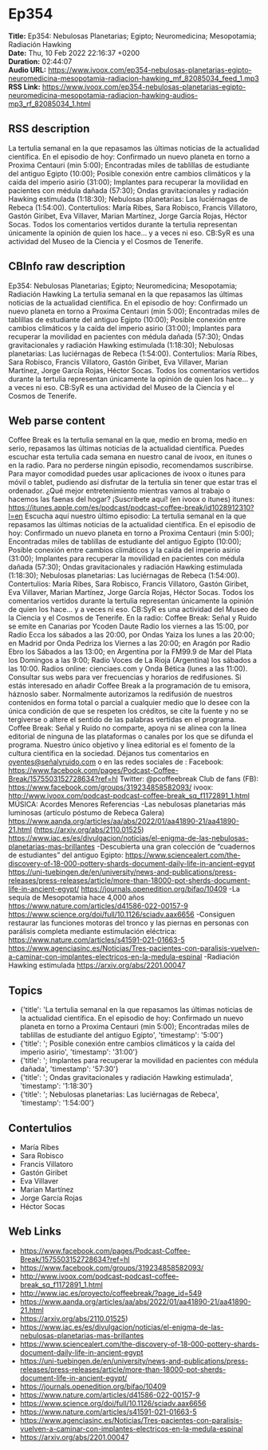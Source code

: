 # Ep354  
**Title:** Ep354: Nebulosas Planetarias; Egipto; Neuromedicina; Mesopotamia; Radiación Hawking  
**Date:** Thu, 10 Feb 2022 22:16:37 +0200  
**Duration:** 02:44:07  
**Audio URL:** https://www.ivoox.com/ep354-nebulosas-planetarias-egipto-neuromedicina-mesopotamia-radiacion-hawking_mf_82085034_feed_1.mp3  
**RSS Link:** https://www.ivoox.com/ep354-nebulosas-planetarias-egipto-neuromedicina-mesopotamia-radiacion-hawking-audios-mp3_rf_82085034_1.html  

## RSS description
La tertulia semanal en la que repasamos las últimas noticias de la actualidad científica. En el episodio de hoy: Confirmado un nuevo planeta en torno a Proxima Centauri (min 5:00); Encontradas miles de tablillas de estudiante del antiguo Egipto (10:00); Posible conexión entre cambios climáticos y la caída del imperio asirio (31:00); Implantes para recuperar la movilidad en pacientes con médula dañada (57:30); Ondas gravitacionales y radiación Hawking estimulada (1:18:30); Nebulosas planetarias: Las luciérnagas de Rebeca (1:54:00). Contertulios: María Ribes, Sara Robisco, Francis Villatoro, Gastón Giribet, Eva Villaver, Marian Martínez, Jorge García Rojas, Héctor Socas. Todos los comentarios vertidos durante la tertulia representan únicamente la opinión de quien los hace... y a veces ni eso. CB:SyR es una actividad del Museo de la Ciencia y el Cosmos de Tenerife.

## CBInfo raw description
Ep354: Nebulosas Planetarias; Egipto; Neuromedicina; Mesopotamia; Radiación Hawking
La tertulia semanal en la que repasamos las últimas noticias de la actualidad científica. En el episodio de hoy: Confirmado un nuevo planeta en torno a Proxima Centauri (min 5:00); Encontradas miles de tablillas de estudiante del antiguo Egipto (10:00); Posible conexión entre cambios climáticos y la caída del imperio asirio (31:00); Implantes para recuperar la movilidad en pacientes con médula dañada (57:30); Ondas gravitacionales y radiación Hawking estimulada (1:18:30); Nebulosas planetarias: Las luciérnagas de Rebeca (1:54:00). Contertulios: María Ribes, Sara Robisco, Francis Villatoro, Gastón Giribet, Eva Villaver, Marian Martínez, Jorge García Rojas, Héctor Socas. Todos los comentarios vertidos durante la tertulia representan únicamente la opinión de quien los hace... y a veces ni eso. CB:SyR es una actividad del Museo de la Ciencia y el Cosmos de Tenerife.






## Web parse content
Coffee Break es la tertulia semanal en la que, medio en broma, medio en serio, repasamos las últimas noticias de la actualidad científica. Puedes escuchar esta tertulia cada semana en nuestro canal de ivoox, en itunes o en la radio. Para no perderse ningún episodio, recomendamos suscribirse. Para mayor comodidad puedes usar aplicaciones de ivoox o itunes para móvil o tablet, pudiendo así disfrutar de la tertulia sin tener que estar tras el ordenador. ¿Qué mejor entretenimiento mientras vamos al trabajo o hacemos las faenas del hogar? ¡Suscríbete aquí! (en ivoox o itunes) itunes: https://itunes.apple.com/es/podcast/podcast-coffee-break/id1028912310?l=en Escucha aquí nuestro último episodio: La tertulia semanal en la que repasamos las últimas noticias de la actualidad científica. En el episodio de hoy: Confirmado un nuevo planeta en torno a Proxima Centauri (min 5:00); Encontradas miles de tablillas de estudiante del antiguo Egipto (10:00); Posible conexión entre cambios climáticos y la caída del imperio asirio (31:00); Implantes para recuperar la movilidad en pacientes con médula dañada (57:30); Ondas gravitacionales y radiación Hawking estimulada (1:18:30); Nebulosas planetarias: Las luciérnagas de Rebeca (1:54:00). Contertulios: María Ribes, Sara Robisco, Francis Villatoro, Gastón Giribet, Eva Villaver, Marian Martínez, Jorge García Rojas, Héctor Socas. Todos los comentarios vertidos durante la tertulia representan únicamente la opinión de quien los hace… y a veces ni eso. CB:SyR es una actividad del Museo de la Ciencia y el Cosmos de Tenerife. En la radio: Coffee Break: Señal y Ruido se emite en Canarias por Ycoden Daute Radio los viernes a las 15:00, por Radio Ecca los sábados a las 20:00, por Ondas Yaiza los lunes a las 20:00; en Madrid por Onda Pedriza los Viernes a las 20:00; en Aragón por Radio Ebro los Sábados a las 13:00; en Argentina por la FM99.9 de Mar del Plata los Domingos a las 9:00; Radio Voces de La Rioja (Argentina) los sábados a las 10:00. Radios online: cienciaes.com y Onda Bética (lunes a las 11:00). Consultar sus webs para ver frecuencias y horarios de redifusiones. Si estás interesado en añadir Coffee Break a la programación de tu emisora, háznoslo saber. Normalmente autorizamos la redifusión de nuestros contenidos en forma total o parcial a cualquier medio que lo desee con la única condición de que se respeten los créditos, se cite la fuente y no se tergiverse o altere el sentido de las palabras vertidas en el programa. Coffee Break: Señal y Ruido no comparte, apoya ni se alinea con la línea editorial de ninguna de las plataformas o canales por los que se difunda el programa. Nuestro único objetivo y línea editorial es el fomento de la cultura científica en la sociedad. Déjanos tus comentarios en oyentes@señalyruido.com o en las redes sociales de : Facebook: https://www.facebook.com/pages/Podcast-Coffee-Break/1575503152728634?ref=hl Twitter: @pcoffeebreak Club de fans (FB): https://www.facebook.com/groups/319234858582093/ ivoox: http://www.ivoox.com/podcast-podcast-coffee-break_sq_f1172891_1.html MÚSICA: Acordes Menores Referencias -Las nebulosas planetarias más luminosas (artículo póstumo de Rebeca Galera) https://www.aanda.org/articles/aa/abs/2022/01/aa41890-21/aa41890-21.html (https://arxiv.org/abs/2110.01525) https://www.iac.es/es/divulgacion/noticias/el-enigma-de-las-nebulosas-planetarias-mas-brillantes -Descubierta una gran colección de “cuadernos de estudiantes” del antiguo Egipto: https://www.sciencealert.com/the-discovery-of-18-000-pottery-shards-document-daily-life-in-ancient-egypt https://uni-tuebingen.de/en/university/news-and-publications/press-releases/press-releases/article/more-than-18000-pot-sherds-document-life-in-ancient-egypt/ https://journals.openedition.org/bifao/10409 -La sequía de Mesopotamia hace 4,000 años https://www.nature.com/articles/d41586-022-00157-9 https://www.science.org/doi/full/10.1126/sciadv.aax6656 -Consiguen restaurar las funciones motoras del tronco y las piernas en personas con parálisis completa mediante estimulación eléctrica: https://www.nature.com/articles/s41591-021-01663-5 https://www.agenciasinc.es/Noticias/Tres-pacientes-con-paralisis-vuelven-a-caminar-con-implantes-electricos-en-la-medula-espinal -Radiación Hawking estimulada https://arxiv.org/abs/2201.00047

## Topics
- {'title': 'La tertulia semanal en la que repasamos las últimas noticias de la actualidad científica. En el episodio de hoy: Confirmado un nuevo planeta en torno a Proxima Centauri (min 5:00); Encontradas miles de tablillas de estudiante del antiguo Egipto', 'timestamp': '5:00'}
- {'title': '; Posible conexión entre cambios climáticos y la caída del imperio asirio', 'timestamp': '31:00'}
- {'title': '; Implantes para recuperar la movilidad en pacientes con médula dañada', 'timestamp': '57:30'}
- {'title': '; Ondas gravitacionales y radiación Hawking estimulada', 'timestamp': '1:18:30'}
- {'title': '; Nebulosas planetarias: Las luciérnagas de Rebeca', 'timestamp': '1:54:00'}
## Contertulios
- María Ribes
- Sara Robisco
- Francis Villatoro
- Gastón Giribet
- Eva Villaver
- Marian Martínez
- Jorge García Rojas
- Héctor Socas
## Web Links
- https://www.facebook.com/pages/Podcast-Coffee-Break/1575503152728634?ref=hl
- https://www.facebook.com/groups/319234858582093/
- http://www.ivoox.com/podcast-podcast-coffee-break_sq_f1172891_1.html
- http://www.iac.es/proyecto/coffeebreak/?page_id=549
- https://www.aanda.org/articles/aa/abs/2022/01/aa41890-21/aa41890-21.html
- https://arxiv.org/abs/2110.01525)
- https://www.iac.es/es/divulgacion/noticias/el-enigma-de-las-nebulosas-planetarias-mas-brillantes
- https://www.sciencealert.com/the-discovery-of-18-000-pottery-shards-document-daily-life-in-ancient-egypt
- https://uni-tuebingen.de/en/university/news-and-publications/press-releases/press-releases/article/more-than-18000-pot-sherds-document-life-in-ancient-egypt/
- https://journals.openedition.org/bifao/10409
- https://www.nature.com/articles/d41586-022-00157-9
- https://www.science.org/doi/full/10.1126/sciadv.aax6656
- https://www.nature.com/articles/s41591-021-01663-5
- https://www.agenciasinc.es/Noticias/Tres-pacientes-con-paralisis-vuelven-a-caminar-con-implantes-electricos-en-la-medula-espinal
- https://arxiv.org/abs/2201.00047